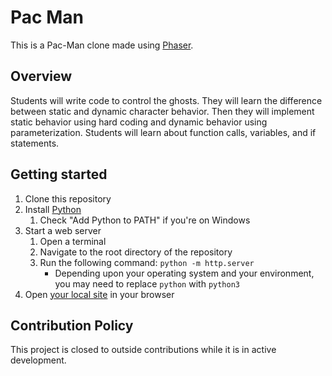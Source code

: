 # Pac Man

This is a Pac-Man clone made using [Phaser](https://phaser.io/).

## Overview

Students will write code to control the ghosts. They will learn the difference between static and dynamic character behavior. Then they will implement static behavior using hard coding and dynamic behavior using parameterization. Students will learn about function calls, variables, and if statements.

## Getting started

1. Clone this repository
1. Install [Python](https://www.python.org/downloads/)
    1. Check "Add Python to PATH" if you're on Windows
1. Start a web server
    1. Open a terminal
    1. Navigate to the root directory of the repository
    1. Run the following command: `python -m http.server`
        * Depending upon your operating system and your environment, you may need to replace `python` with `python3`
1. Open [your local site](http://localhost:8000/) in your browser

## Contribution Policy
This project is closed to outside contributions while it is in active development.

